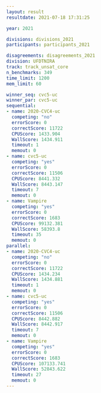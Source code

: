 ```yaml
---
layout: result
resultdate: 2021-07-18 17:31:25

year: 2021

divisions: divisions_2021
participants: participants_2021

disagreements: disagreements_2021
division: UFDTNIRA
track: track_unsat_core
n_benchmarks: 349
time_limit: 1200
mem_limit: 60

winner_seq: cvc5-uc
winner_par: cvc5-uc
sequential:
- name: 2020-CVC4-uc
  competing: "no"
  errorScore: 0
  correctScore: 11722
  CPUScore: 1433.904
  WallScore: 1434.911
  timeout: 1
  memout: 0
- name: cvc5-uc
  competing: "yes"
  errorScore: 0
  correctScore: 11506
  CPUScore: 8441.332
  WallScore: 8443.147
  timeout: 7
  memout: 0
- name: Vampire
  competing: "yes"
  errorScore: 0
  correctScore: 1683
  CPUScore: 99132.381
  WallScore: 58393.8
  timeout: 35
  memout: 0
parallel:
- name: 2020-CVC4-uc
  competing: "no"
  errorScore: 0
  correctScore: 11722
  CPUScore: 1434.234
  WallScore: 1434.881
  timeout: 1
  memout: 0
- name: cvc5-uc
  competing: "yes"
  errorScore: 0
  correctScore: 11506
  CPUScore: 8442.882
  WallScore: 8442.917
  timeout: 7
  memout: 0
- name: Vampire
  competing: "yes"
  errorScore: 0
  correctScore: 1683
  CPUScore: 107133.741
  WallScore: 52843.622
  timeout: 27
  memout: 0
---
```

